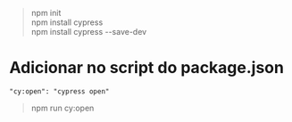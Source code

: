 > npm init <br>
> npm install cypress <br>
> npm install cypress --save-dev <br>

# Adicionar no script do package.json

```
"cy:open": "cypress open"
```

> npm run cy:open